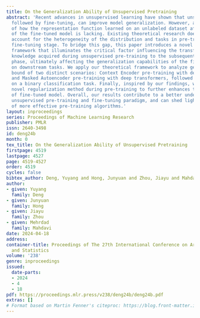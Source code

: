 ```yaml
---
title: On the Generalization Ability of Unsupervised Pretraining
abstract: 'Recent advances in unsupervised learning have shown that unsupervised pre-training,
  followed by fine-tuning, can improve model generalization. However, a rigorous understanding
  of how the representation function learned on an unlabeled dataset affects the generalization
  of the fine-tuned model is lacking. Existing theoretical research does not adequately
  account for the heterogeneity of the distribution and tasks in pre-training and
  fine-tuning stage. To bridge this gap, this paper introduces a novel theoretical
  framework that illuminates the critical factor influencing the transferability of
  knowledge acquired during unsupervised pre-training to the subsequent fine-tuning
  phase, ultimately affecting the generalization capabilities of the fine-tuned model
  on downstream tasks. We apply our theoretical framework to analyze generalization
  bound of two distinct scenarios: Context Encoder pre-training with deep neural networks
  and Masked Autoencoder pre-training with deep transformers, followed by fine-tuning
  on a binary classification task. Finally, inspired by our findings, we propose a
  novel regularization method during pre-training to further enhances the generalization
  of fine-tuned model. Overall, our results contribute to a better understanding of
  unsupervised pre-training and fine-tuning paradigm, and can shed light on the design
  of more effective pre-training algorithms.'
layout: inproceedings
series: Proceedings of Machine Learning Research
publisher: PMLR
issn: 2640-3498
id: deng24b
month: 0
tex_title: On the Generalization Ability of Unsupervised Pretraining
firstpage: 4519
lastpage: 4527
page: 4519-4527
order: 4519
cycles: false
bibtex_author: Deng, Yuyang and Hong, Junyuan and Zhou, Jiayu and Mahdavi, Mehrdad
author:
- given: Yuyang
  family: Deng
- given: Junyuan
  family: Hong
- given: Jiayu
  family: Zhou
- given: Mehrdad
  family: Mahdavi
date: 2024-04-18
address:
container-title: Proceedings of The 27th International Conference on Artificial Intelligence
  and Statistics
volume: '238'
genre: inproceedings
issued:
  date-parts:
  - 2024
  - 4
  - 18
pdf: https://proceedings.mlr.press/v238/deng24b/deng24b.pdf
extras: []
# Format based on Martin Fenner's citeproc: https://blog.front-matter.io/posts/citeproc-yaml-for-bibliographies/
---
```

